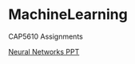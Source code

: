 # MachineLearning
CAP5610 Assignments

[Neural Networks PPT](https://docs.google.com/presentation/d/1pLeGnNk1UMVqv29-AwKm48C8Ept842X5AX6qISI0bLg/edit?usp=sharing)
